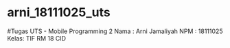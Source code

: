 # arni_18111025_uts

#Tugas UTS - Mobile Programming 2 
Nama : Arni Jamaliyah
NPM  : 18111025
Kelas: TIF RM 18 CID
